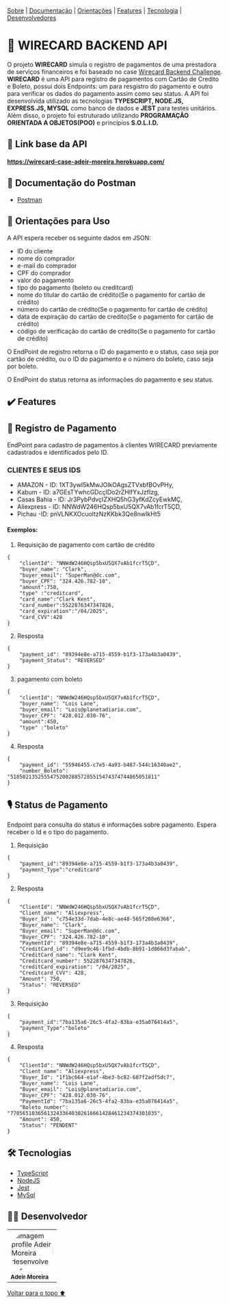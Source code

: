 <p>
<a href="#sobre">Sobre</a> |
<a href="#documentação">Documentação</a> |
<a href="#orientacoes">Orientações</a> |
<a href="#features">Features</a> |
<a href="#tecnologia">Tecnologia</a> |
<a href="#desenvolvedores">Desenvolvedores</a>
</p>

<h1 id="sobre">📕 WIRECARD BACKEND API</h1>

O projeto **WIRECARD** simula o registro de pagamentos de uma prestadora de serviços financeiros e foi baseado no case [Wirecard Backend Challenge](https://github.com/wirecardBrasil/challenge/tree/master/backend). **WIRECARD** é uma API para registro de pagamentos com Cartão de Credito e Boleto, possui dois Endpoints: um para resgistro do pagamento e outro para verificar os dados do pagamento assim como seu status. A API foi desenvolvida utilizado as tecnologias **TYPESCRIPT, NODE.JS, EXPRESS.JS, MYSQL** como banco de dados e **JEST** para testes unitários.  Além disso, o projeto foi estruturado utilizando **PROGRAMAÇÃO ORIENTADA A OBJETOS(POO)** e princípios **S.O.L.I.D.** 

<h2 id="link">🔗 Link base da API</h2>

#### https://wirecard-case-adeir-moreira.herokuapp.com/

<h2 id="documentação">📃 Documentação do Postman</h2>

- [Postman](https://documenter.getpostman.com/view/20351643/UzXKXKLD)

<h2 id="orientacoes">🚨 Orientações para Uso</h2>

A API espera receber os seguinte dados em JSON:

- ID do cliente
- nome do comprador
- e-mail do comprador
- CPF do comprador
- valor do pagamento
- tipo do pagamento (boleto ou creditcard)
- nome do titular do cartão de crédito(Se o pagamento for cartão de crédito)
- número do cartão de crédito(Se o pagamento for cartão de crédito)
- data de expiração do cartão de credito(Se o pagamento for cartão de crédito)
- código de verificação do cartão de crédito(Se o pagamento for cartão de crédito)

O EndPoint de registro retorna o ID do pagamento e o status, caso seja por cartão de crédito, ou o ID do pagamento e o número do boleto, caso seja por boleto.

O EndPoint do status retorna as informações do pagamento e seu status.


<h2 id="features">✔️ Features</h2>

## 👤 Registro de Pagamento
EndPoint para cadastro de pagamentos à clientes WIRECARD previamente cadastrados e identificados pelo ID.

### CLIENTES E SEUS IDS

* AMAZON - ID: 1XT3ywI5kMwJOlkOAgsZTVxbfBOvPHy,
* Kabum - ID: a7GEsTYwhcGDcçIDo2rZHlfYxJzfIzg,
* Casas Bahia - ID: Jr3PybPdvçIZXHQ5hG3yfKdZcyEwkMÇ,
* Aliexpress - ID: NNWdW246HQsp5bxU5QX7vAb1fcrT5ÇD,
* Pichau -ID: pnVLNKXOcuoltzNzKKbk3Qe8nwIkHt5

#### Exemplos:

1. Requisição de pagamento com cartão de crédito
```
{
    "clientId": "NNWdW246HQsp5bxU5QX7vAb1fcrT5ÇD",
    "buyer_name": "Clark",
    "buyer_email": "SuperMan@dc.com",
    "buyer_CPF": "324.426.782-10",
    "amount":750,
    "type" :"creditcard",
    "card_name":"Clark Kent", 
    "card_number":5522876347347826, 
    "card_expiration":"/04/2025", 
    "card_CVV":428
}
```
2. Resposta
```
{
    "payment_id": "89394e8e-a715-4559-b1f3-173a4b3a0439",
    "payment_Status": "REVERSED"
}

```
3. pagamento com boleto
```
{
    "clientId": "NNWdW246HQsp5bxU5QX7vAb1fcrT5ÇD",
    "buyer_name": "Lois Lane",
    "buyer_email": "Lois@planetadiario.com",
    "buyer_CPF": "428.012.030-76",
    "amount":450,
    "type" :"boleto"
}
```
4. Resposta
```
{
    "payment_id": "55946455-c7e5-4a93-b487-544c16340ae2",
    "number_Boleto": "518502135255547520028857285515474374744865051811"
}
```

## 🎙 Status de Pagamento
Endpoint para consulta do status e informações sobre pagamento. Espera receber o Id e o tipo do pagamento.
1. Requisição 
```
{
    "payment_id":"89394e8e-a715-4559-b1f3-173a4b3a0439",
    "payment_Type":"creditcard"
}
```
2. Resposta 
```
{
    "ClientId": "NNWdW246HQsp5bxU5QX7vAb1fcrT5ÇD",
    "Client_name": "Aliexpress",
    "Buyer_Id": "c754e33d-7dab-4e8c-ae48-565f208e6366",
    "Buyer_name": "Clark",
    "Buyer_email": "SuperMan@dc.com",
    "Buyer_CPF": "324.426.782-10",
    "PaymentId": "89394e8e-a715-4559-b1f3-173a4b3a0439",
    "CreditCard_id": "d9ee9c46-1fbd-4bdb-8b91-1d866d3fabab",
    "CreditCard_name": "Clark Kent",
    "Creditcard_number": 5522876347347826,
    "creditCard_expiration": "/04/2025",
    "Creditcard_CVV": 428,
    "Amount": 750,
    "Status": "REVERSED"
}
```
3. Requisição
```
{
    "payment_id":"7ba135a6-26c5-4fa2-83ba-e35a076414a5",
    "payment_Type":"boleto"
}
```
4. Resposta
```
{
    "ClientId": "NNWdW246HQsp5bxU5QX7vAb1fcrT5ÇD",
    "Client_name": "Aliexpress",
    "Buyer_Id": "1f1bc664-e1af-4be3-bc82-687f2adf5dc7",
    "Buyer_name": "Lois Lane",
    "Buyer_email": "Lois@planetadiario.com",
    "Buyer_CPF": "428.012.030-76",
    "PaymentId": "7ba135a6-26c5-4fa2-83ba-e35a076414a5",
    "Boleto_number": "770565103656132433640302616661428461234374301035",
    "Amount": 450,
    "Status": "PENDENT"
}
```

 <h2 id="tecnologia">🛠 Tecnologias</h2>

- [TypeScript](https://www.typescriptlang.org/)
- [NodeJS](https://nodejs.org/en/docs/)
- [Jest](https://jestjs.io/pt-BR/docs/api)
- [MySql](https://dev.mysql.com/doc/)



<h2 id="desenvolvedores">👨‍💻 Desenvolvedor</h2>
<table>         
<td><a href="https://github.com/future4code/silveira-Adeir-Maia"><img style="border-radius: 50%;" src="https://avatars.githubusercontent.com/u/98994187?v=4" width="100px;" alt="Imagem profile Adeir Moreira desenvolvedor"/><br /><sub><b>Adeir Moreira</b></sub></a><br /> 

</table>

<a href="#voltar">Voltar para o topo ⬆️</a>

